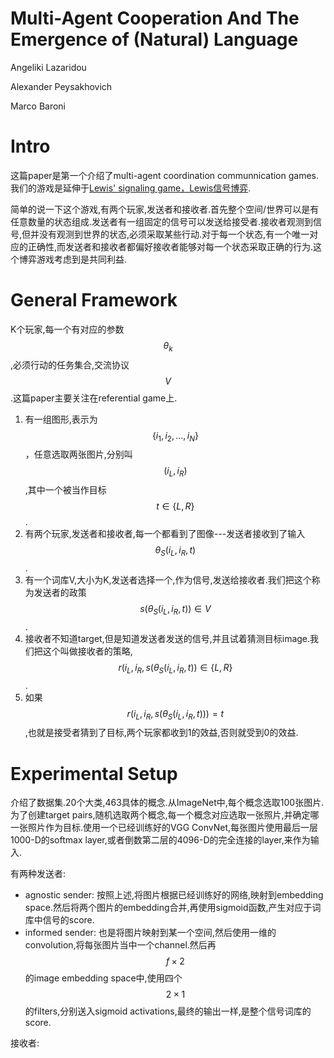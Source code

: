 # Multi-Agent Cooperation And The Emergence of (Natural) Language

Angeliki Lazaridou

Alexander Peysakhovich

Marco Baroni

# Intro

这篇paper是第一个介绍了multi-agent coordination communnication games.我们的游戏是延伸于[Lewis' signaling game，Lewis信号博弈](https://en.wikipedia.org/wiki/Lewis_signaling_game).

简单的说一下这个游戏,有两个玩家,发送者和接收者.首先整个空间/世界可以是有任意数量的状态组成.发送者有一组固定的信号可以发送给接受者.接收者观测到信号,但并没有观测到世界的状态,必须采取某些行动.对于每一个状态,有一个唯一对应的正确性,而发送者和接收者都偏好接收者能够对每一个状态采取正确的行为.这个博弈游戏考虑到是共同利益.

# General Framework

K个玩家,每一个有对应的参数$$\theta_k$$,必须行动的任务集合,交流协议$$V$$.这篇paper主要关注在referential game上.

1. 有一组图形,表示为$$\{ i_1, i_2, ..., i_N \}$$，任意选取两张图片,分别叫$$(i_L, i_R)$$,其中一个被当作目标 $$t \in \{L, R\}$$.
2. 有两个玩家,发送者和接收者,每一个都看到了图像---发送者接收到了输入 $$\theta_S(i_L, i_R, t)$$.
3. 有一个词库V,大小为K,发送者选择一个,作为信号,发送给接收者.我们把这个称为发送者的政策 $$s(\theta_S(i_L, i_R, t)) \in V$$.
4. 接收者不知道target,但是知道发送者发送的信号,并且试着猜测目标image.我们把这个叫做接收者的策略,$$r(i_L, i_R, s(\theta_S(i_L, i_R, t)) \in \{ L, R \}$$.
5. 如果$$r(i_L,i_R,s(\theta_S(i_L, i_R, t)))=t$$,也就是接受者猜到了目标,两个玩家都收到1的效益,否则就受到0的效益.

# Experimental Setup

介绍了数据集.20个大类,463具体的概念.从ImageNet中,每个概念选取100张图片.为了创建target pairs,随机选取两个概念,每一个概念对应选取一张照片,并确定哪一张照片作为目标.使用一个已经训练好的VGG ConvNet,每张图片使用最后一层1000-D的softmax layer,或者倒数第二层的4096-D的完全连接的layer,来作为输入.

有两种发送者:
+ agnostic sender: 按照上述,将图片根据已经训练好的网络,映射到embedding space.然后将两个图片的embedding合并,再使用sigmoid函数,产生对应于词库中信号的score.
+ informed sender: 也是将图片映射到某一个空间,然后使用一维的convolution,将每张图片当中一个channel.然后再$$f \times 2$$的image embedding space中,使用四个$$2 \times 1$$的filters,分别送入sigmoid activations,最终的输出一样,是整个信号词库的score.

接收者:
